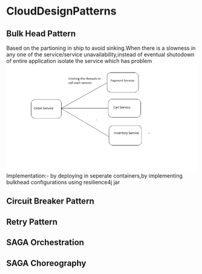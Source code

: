 # CloudDesignPatterns
## Bulk Head Pattern
Based on the partioning in ship to avoid sinking.When there is a slowness in any one of the service/service unavailability,instead of eventual shutodown of entire application isolate the service which has problem
![alt text](https://github.com/Arokia-Bhavya/CloudDesignPatterns/blob/main/bulkhead.png)
Implementation:- by deploying in seperate containers,by implementing bulkhead configurations using resilience4j jar
## Circuit Breaker Pattern
## Retry Pattern
## SAGA Orchestration
## SAGA Choreography

